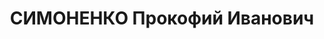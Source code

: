 ---
title: СИМОНЕНКО Прокофий Иванович
description: "1898 р., с. Куйбишеве того ж р-ну Дніпропетровської обл., українець,\
  \ з селян, чл. ВКП(б), освіта вища, асистент Дніпропетровського державного університету.\
  \ \n  27.11.1937 р.звинувачений у належності до к/рев. організації, розстріляний\
  \ 28.11.1937 р. \n  Реабілітований 31.08.1955 р."
---
